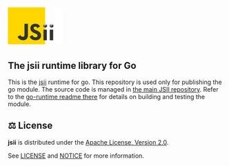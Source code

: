 # ![jsii](https://github.com/aws/jsii/raw/main/logo/png/128.png)

## The jsii runtime library for Go

This is the [jsii] runtime for go. This repository is used only for publishing
the go module. The source code is managed in [the main JSII repository][jsii].
Refer to the [go-runtime readme there][readme] for details on building and
testing the module.

[jsii]: https://github.com/aws/jsii
[readme]: https://github.com/aws/jsii/blob/main/packages/%40jsii/go-runtime/README.md

## :balance_scale: License

**jsii** is distributed under the [Apache License, Version 2.0][apache-2.0].

See [LICENSE](./LICENSE) and [NOTICE](./NOTICE) for more information.

[apache-2.0]: https://www.apache.org/licenses/LICENSE-2.0
